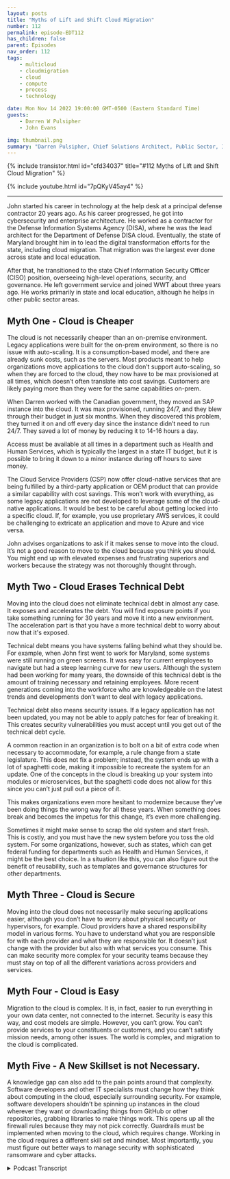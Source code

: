 ```yaml
---
layout: posts
title: "Myths of Lift and Shift Cloud Migration"
number: 112
permalink: episode-EDT112
has_children: false
parent: Episodes
nav_order: 112
tags:
    - multicloud
    - cloudmigration
    - cloud
    - compute
    - process
    - technology

date: Mon Nov 14 2022 19:00:00 GMT-0500 (Eastern Standard Time)
guests:
    - Darren W Pulsipher
    - John Evans

img: thumbnail.png
summary: "Darren Pulsipher, Chief Solutions Architect, Public Sector, Intel, and John Evans, Chief Technology Advisor, WWT, discuss five lift and shift cloud migration myths."
---
```


{% include transistor.html id="cfd34037" title="#112 Myths of Lift and Shift Cloud Migration" %}

{% include youtube.html id="7pQKyV45ay4" %}

---

John started his career in technology at the help desk at a principal defense contractor 20 years ago. As his career progressed, he got into cybersecurity and enterprise architecture. He worked as a contractor for the Defense Information Systems Agency (DISA), where he was the lead architect for the Department of Defense DISA cloud. Eventually, the state of Maryland brought him in to lead the digital transformation efforts for the state, including cloud migration. That migration was the largest ever done across state and local education.

After that, he transitioned to the state Chief Information Security Officer (CISO) position, overseeing high-level operations, security, and governance. He left government service and joined WWT about three years ago. He works primarily in state and local education, although he helps in other public sector areas.

## Myth One - Cloud is Cheaper

The cloud is not necessarily cheaper than an on-premise environment. Legacy applications were built for the on-prem environment, so there is no issue with auto-scaling. It is a  consumption-based model, and there are already sunk costs, such as the servers. Most products meant to help organizations move applications to the cloud don’t support auto-scaling, so when they are forced to the cloud, they now have to be max provisioned at all times, which doesn’t often translate into cost savings. Customers are likely paying more than they were for the same capabilities on-prem.

When Darren worked with the Canadian government, they moved an SAP instance into the cloud. It was max provisioned, running 24/7, and they blew through their budget in just six months. When they discovered this problem, they turned it on and off every day since the instance didn’t need to run 24/7. They saved a lot of money by reducing it to 14-16 hours a day.

Access must be available at all times in a department such as Health and Human Services, which is typically the largest in a state IT budget, but it is possible to bring it down to a minor instance during off hours to save money.

The Cloud Service Providers (CSP) now offer cloud-native services that are being fulfilled by a third-party application or OEM product that can provide a similar capability with cost savings.  This won’t work with everything, as some legacy applications are not developed to leverage some of the cloud-native applications. It would be best to be careful about getting locked into a specific cloud. If, for example, you use proprietary AWS services, it could be challenging to extricate an application and move to Azure and vice versa.

John advises organizations to ask if it makes sense to move into the cloud. It’s not a good reason to move to the cloud because you think you should. You might end up with elevated expenses and frustrating superiors and workers because the strategy was not thoroughly thought through.

## Myth Two - Cloud Erases Technical Debt

Moving into the cloud does not eliminate technical debt in almost any case. It exposes and accelerates the debt. You will find exposure points if you take something running for 30 years and move it into a new environment. The acceleration part is that you have a more technical debt to worry about now that it's exposed.

Technical debt means you have systems falling behind what they should be. For example, when John first went to work for Maryland, some systems were still running on green screens. It was easy for current employees to navigate but had a steep learning curve for new users. Although the system had been working for many years, the downside of this technical debt is the amount of training necessary and retaining employees. More recent generations coming into the workforce who are knowledgeable on the latest trends and developments don’t want to deal with legacy applications.

Technical debt also means security issues. If a legacy application has not been updated, you may not be able to apply patches for fear of breaking it. This creates security vulnerabilities you must accept until you get out of the technical debt cycle.

A common reaction in an organization is to bolt on a bit of extra code when necessary to accommodate, for example, a rule change from a state legislature. This does not fix a problem; instead, the system ends up with a lot of spaghetti code, making it impossible to recreate the system for an update. One of the concepts in the cloud is breaking up your system into modules or microservices, but the spaghetti code does not allow for this since you can’t just pull out a piece of it.

This makes organizations even more hesitant to modernize because they’ve been doing things the wrong way for all these years. When something does break and becomes the impetus for this change, it’s even more challenging.

Sometimes it might make sense to scrap the old system and start fresh. This is costly, and you must have the new system before you toss the old system. For some organizations, however,  such as states, which can get federal funding for departments such as Health and Human Services, it might be the best choice. In a situation like this, you can also figure out the benefit of reusability, such as templates and governance structures for other departments.

## Myth Three - Cloud is Secure

Moving into the cloud does not necessarily make securing applications easier, although you don’t have to worry about physical security or hypervisors, for example. Cloud providers have a shared responsibility model in various forms. You have to understand what you are responsible for with each provider and what they are responsible for. It doesn’t just change with the provider but also with what services you consume. This can make security more complex for your security teams because they must stay on top of all the different variations across providers and services.

## Myth Four - Cloud is Easy

Migration to the cloud is complex. It is, in fact, easier to run everything in your own data center, not connected to the internet. Security is easy this way, and cost models are simple. However, you can’t grow. You can’t provide services to your constituents or customers, and you can’t satisfy mission needs, among other issues. The world is complex, and migration to the cloud is complicated.

## Myth Five - A New Skillset is not Necessary.

A knowledge gap can also add to the pain points around that complexity. Software developers and other IT specialists must change how they think about computing in the cloud, especially surrounding security. For example, software developers shouldn’t be spinning up instances in the cloud wherever they want or downloading things from GitHub or other repositories, grabbing libraries to make things work. This opens up all the firewall rules because they may not pick correctly. Guardrails must be implemented when moving to the cloud, which requires change. Working in the cloud requires a different skill set and mindset. Most importantly, you must figure out better ways to manage security with sophisticated ransomware and cyber attacks.


<details>
<summary> Podcast Transcript </summary>

<p>﻿1</p>
<p>Hello, this is Darren</p>
<p>Pulsipher, chief solutionarchitect of public sector at Intel.</p>
<p>And welcome to Embracing</p>
<p>Digital Transformation,where we investigate effective change,leveragingpeople, process and technology.</p>
<p>On today's episode, the Myths of Liftand Shift to the Cloud with special guest</p>
<p>John Evans, Chief Technology Advisorat WWT John, welcome to the show.</p>
<p>And thank you for for for having me.</p>
<p>It's my pleasure.</p>
<p>You come highly regardedfrom someone that left</p>
<p>WWT and came to Intel and that's Hannah.</p>
<p>I know you know who Hannah is,and we're glad we have her.</p>
<p>Sorry we stole her from you.</p>
<p>But we're happyto have Hannah on our team.</p>
<p>So a shout out to Hannah on that one?</p>
<p>Absolutely. She definitely deserves it.</p>
<p>I'm still a little bitter.</p>
<p>I'm totally kidding. But no.</p>
<p>And it is is is awesome.</p>
<p>I totally concur. They'regreat.</p>
<p>So, John, tell us a little bitabout your background and your history,how you got involved in technologyand all that.</p>
<p>Okay.</p>
<p>So been involved in technologyfor about 20 years now,started actually during collegein a in a helpdesk.</p>
<p>So I think that's not an uncommon startfor a lot of technologistsstarting off and helped us.</p>
<p>But I started off doing Tierone support in amajor defense contractor, helped ustheir internal help helpdesk and thenjust started moving on from from theremove that into a NOCas a service type of positionstarted getting moreinto the cybersecurity side the enterprisearchitecture side worked for DISAfor a few years as a contractorhelping to architect the DOD,the DISA Cloud.</p>
<p>I was one of the lead architects for thatand theneventually came to the state of Marylandwhere I was brought in to leadthe cloud migration, digitaltransformation efforts for the state.</p>
<p>They became aware of the work</p>
<p>I'd done on the cloud, so they brought mein to help out with their cloudand after a few yearsof doing that,</p>
<p>I transitioned to the State CSO position.</p>
<p>So got to seeat a at a high level,got to do the operationsside as well as the securityand governance side.</p>
<p>And then about three years ago</p>
<p>I left government serviceand came over to WWTand it's been awesome here since.</p>
<p>So are you still doing a lotin the public sector with WWT?</p>
<p>I mean, because your whole careerhas been in the public sector.</p>
<p>Yeah, no doubt. Yeah, absolutely.</p>
<p>I work primarily in state,local and education.</p>
<p>Help out a little bitin some other public sector.</p>
<p>But I've really kind of focusedmore on the statelocal in educationover the last year or so.</p>
<p>I guess there's still help outin some other areas, things like,you know, zerotrust road maps coming up with the</p>
<p>WWT sort of way of doing things and cybercyber consulting.</p>
<p>So those types of of initiatives that arekind of crossing the different verticalswithin public sector.</p>
<p>I still help out with,with, with those as as well.</p>
<p>You know whatwe're going to have to are non-retail.</p>
<p>You have to come back on the showand talk about securitysince you were a see.</p>
<p>So we're going to have to do thatbut not today.</p>
<p>Today, today we're doing lift and shiftthe myth of lift and shift.</p>
<p>You've done several cloud migrations.</p>
<p>It sounds like.</p>
<p>I've I've beenvery involved in two very large ones.</p>
<p>So if you think ofthe Department of Defense, that's yeah.</p>
<p>Yeah. That's a huge. One.</p>
<p>And then State of Maryland is a</p>
<p>I just learned this actuallyabout a couple of months agotalking to one of the major cloud serviceproviders that the program I let it</p>
<p>Maryland is still the largestcloud migration ever to be doneacross state local education.</p>
<p>So wow that's amazing. Yeah.</p>
<p>So 2 to 2 pretty big ones.</p>
<p>All right.</p>
<p>So a lot of we we all want to hearwe all want to hear how that went.</p>
<p>Right.</p>
<p>And we and we name the episode todaythe the myths of lift and shift.</p>
<p>I've I've seen this myself</p>
<p>I've helped some organizationsgo through this migrationand the way that cloud is soldinitially was just move your workloadsjust move everything right.</p>
<p>And so what have you found?</p>
<p>Well, I mean, let's start off at rightat the beginning with that firstwhat's the first myth?</p>
<p>So I think that there's kind of four majorlifts, I guess.</p>
<p>But let's start with the.</p>
<p>First one beingclouds cheaper.</p>
<p>And it's not not necessarily,you know, when you lift and shift,a lot of the timesyour applications were builtfor an on premise environment.</p>
<p>So there was no issue with thingslike auto scaling.</p>
<p>They didn't have to bedevelopedwith some of these cloud concepts in mind.</p>
<p>Some of thesemore of consumption basedconcepts in mind.</p>
<p>So when you think about auto scaling,that wasn't somethingthat was built into a lot of your legacyapplications.</p>
<p>So and, and a lot of the</p>
<p>I don't want to mentionany names of, of products,but there's products out therethat will help customersor help organizationsmove an application into the cloudmajority of those productsdon't support auto scaling either.</p>
<p>So what you've got is when you moveyour application to the cloud, younow have to be max provisioned at alltimes.</p>
<p>Being max provisioning all at all timesmeans a lot more money,whichdoesn't often translate into cost savings,especially if you've already paidfor a server, you already paid forwhatever environment you'reyou're hosting the applicationand now you move it in the cloud,you're having to max provision at at alltimes.</p>
<p>You're not able to automate scale.</p>
<p>So you're not really makinguse of a consumption based model which isthe main costsavings mechanism in the cloud.</p>
<p>And now customers are actually paying morethan they werefor the same capability on premise.</p>
<p>You know, I have a great example that Iwas doing work in the Canadian governmentand this was at the early days of themusing the cloudand they moved in SFP instanceinto the cloud and SAP.</p>
<p>And since that they ranand they moved it in the cloud.</p>
<p>Same thing, Max provisioned runningand they blew through their budgetjust blew through itright in like six months,the year budget completely blew fluid inand they were complainingback to the cloudservice provider,what in the world is going on here?</p>
<p>And they quickly learned that well,that instancedid not need to be running 24 seven.</p>
<p>They only really needed it</p>
<p>I think they finally got it downto 14 five.</p>
<p>So they actually turned it on and offevery day.</p>
<p>Yeah.</p>
<p>Which it sounds silly, but.</p>
<p>But it saved them gobs of money.</p>
<p>So you're right,it's a different mentalitybecause the cost is consumption based,which isa completely different model than whatwe're used to in in our data center.</p>
<p>It's sunk costs in our data center. Right.</p>
<p>Yeah.</p>
<p>Well, and you know, if you think about</p>
<p>Health and Human Services,which is typically the largest,</p>
<p>I would say it budgetwithin state government,if you just think about that,we can't turn off a lot of the accessto these services, you know, applicationsfor eligibility servicesas a for instance, you can't turn them offa certain times of day.</p>
<p>They have to be available all the time.</p>
<p>But if you're able to auto scale,</p>
<p>I mean, you couldyou could bring that downto the smallest instance,probably that, you know, a cloud serviceprovider or CSP offers,you know, in those off hours.</p>
<p>So it's still running,is still there, still available.</p>
<p>Somebody needs it, but you're hardlyrunning through any money at all.</p>
<p>Whereas if you're not able to auto scale,you're not coming down to a small instanceand you're having to run at thatlarge size,even in those hours where nobody's used.</p>
<p>So it is is that the main saveror is that the main thingthat helps realize that cloud is cheaper,is understanding the consumption modeland in changing the your operationsand or your applicationto fit that model better?</p>
<p>Or are there other factors that are inthat are contributing to your your bill?</p>
<p>So there's others, but that one'sprobably the easiest to to talk through.</p>
<p>And it's got it'sarguably the largest cost savingsmechanism is that that auto scalingthe consumption base based modelother things that you can considerthat I would sayyou could put into that same bucketare some of the cloud native services.</p>
<p>So each of the cloud providers,each of the CSP offersservices thatnow inmost organizations are being fulfilledby some third party applicationson some OEM product.</p>
<p>Now, if you move into the cloud,you'll typically geta cost savingsfor a similar type of capability.</p>
<p>They typically most of the CCP's offersome of those capabilitiesat a pricethat would be less than if you were to goto a third party vendor, an OEM,whatever you were in.</p>
<p>Running yourselfin. Your on premise environment.</p>
<p>And a lot of timesit'll be managed or in someat some level managed by by the CSP.</p>
<p>So there's, you know, the potential thereto take some work off of your workforce.</p>
<p>Also.</p>
<p>So there's a lot of attractive piecesto doing that.</p>
<p>Part of the problem,there's a couple of problems with that.</p>
<p>One is, again, a lot of these legacyapplications, they're not developedto be able to leveragesome of the cloud native applications.</p>
<p>So you won't be able to do everyeverything that, you know,you read a white paper maybe, and sayshow great the CSP offering is.</p>
<p>Your applicationmay not be able to consume that.</p>
<p>The other issue there is lock in.</p>
<p>So if you use those services quite a bit,it's very easyto get locked in to that specific cloudif you need to for some reason,whether it's cost, whether it's licensing,you need to move your applicationnow to another cloud environment.</p>
<p>But you know, just say innot trying to sayone is better than the other by any means,let's say you need to move from the U.S.to to to Azure.</p>
<p>If you've used a whole bunch of services,it could be very difficult for youto extricate your application,you know, break all the tieswith the services, move to Azure.</p>
<p>But the same is exactly true.</p>
<p>Moving from Azure table use.</p>
<p>I'm not I was just using the right.</p>
<p>Now it's that typical vendorlockdown thing that people worry about.</p>
<p>Right and it's real in the cloud for sure.</p>
<p>It's probably more soit's it's more of a concern, I would say,in the cloud than I've seen itbe in the past, because you canleverage so many services acrossso many different areasof of your stack.</p>
<p>You know what it kind of reminds me of?</p>
<p>It reminds me of the server warsin the nineties and early 2000.</p>
<p>Do you remember thatyou had to compile your codefor Solaris or Ajax or HP Unix?</p>
<p>And then Linux came alongand rattled everyone's cages.</p>
<p>And now we don't worry about stufflike that.</p>
<p>Yeah. At all in the data center.</p>
<p>So I'm wondering,do you think we'll ever get to the pointwhere the cloud service providersare relying on proprietary</p>
<p>SAS offerings that lock people in?</p>
<p>Do you think the people will getfrustrated enough where they move to likewhat happened with Linux?</p>
<p>I Linux was just earth shatteringto all these big companies that hadthese proprietary operating systems.</p>
<p>I don't know that the CCP'swill want to do that only because it.</p>
<p>Well, yeah, Iif I'm locked into your environment,</p>
<p>I'm going to keep paying youmy consumption costs.</p>
<p>So there's is sort of that's whythey offer it at a lowercost is to get you locked in is.</p>
<p>That is to get you. Locked. Yeah.</p>
<p>So that you'reyou're then going to continuepaying consumption cost to themand not move off to anotherclass. So they all sort of</p>
<p>I would guess.</p>
<p>Like a drug dealer,let's just say what it is.</p>
<p>Okay. Well.</p>
<p>They probablythey want to get you hooked now.</p>
<p>Of course they do.</p>
<p>I mean, this isthis is a normal business model, right?</p>
<p>I'm going to entice youwith better services at a lower priceto get you locked in so that you canconsume additional services.</p>
<p>Yeah. Yeah.</p>
<p>I but you still bring back the pointthat sometimes your legacy applicationsthat maybe you can't afford todate, you can't afford to.</p>
<p>What's the rightwhere you can't afford to replacethat may prevent youfrom actually moving to the cloudand or using some of these servicesbecause of the cost.</p>
<p>I would say good I Mike,</p>
<p>I would say don't move into the cloudunless you can do it the right way.</p>
<p>And I think that's part of why, you know,we want to call it that's part of whythis ismaybe called the myth of lift and shift.</p>
<p>If you'reif you're not able to move into the cloudfor whatever reason,if you're not able to do it the right way,take a good, hard look in the mirrorand say, why am I moving into the cloud?</p>
<p>Why am I, you know,what is my reason for doing this?</p>
<p>Maybe you haveyou know, legislationthat says that you have tomove into the cloudor we have to be out of a data center.</p>
<p>Okay. Well,that that that's a good reason.</p>
<p>That's a pretty big motivator right there.</p>
<p>That's a great reason.</p>
<p>But if it's just to saythat you're in the cloud,you know. Not a good.</p>
<p>Not not a good reason, you're probablygoing end up costing yourself more.</p>
<p>You're probably going to end upfrustrating both your superiorsand your workers because the strategyhasn't been fully thoughtthrough.</p>
<p>Let's talk about technical here.</p>
<p>This is a good one. Okay.</p>
<p>Yeah. Yeah.</p>
<p>Because I'm seeing this in in huge droves.</p>
<p>Right.</p>
<p>It's a big.</p>
<p>Problem. Absolutely.</p>
<p>And people think a lot of timesthat by moving into the cloud that they'regoing to fix their technical debtor eliminate theirsome portion of their technical debt.</p>
<p>Doing the lift and shift doesn'teliminate your technical debt.</p>
<p>In almost any case.</p>
<p>That doesn'tit actually expose it more 100%.</p>
<p>That was going to be the next point.</p>
<p>It can expose itmore and accelerate it evenaway. Explain it.</p>
<p>I understand the exposebecause I'm now taking somethingthat's been running for 30 yearsand moving it into a new environment.</p>
<p>I am going to find exposure points.</p>
<p>But what's what's the acceleration part?</p>
<p>I don't know.</p>
<p>I think it's kind of the same concept iswhen I thinkwe're kind of saying the same thing,you know, by, okay, you're exposing it.</p>
<p>But I guess what I was,you know, the other by sayingthat it's accelerating it'syou know, you'venow you have more technical debtto sort of worry about.</p>
<p>So whether you look at thatas more technical debt being exposedor whether it happening,accelerate your technical debt.</p>
<p>Either way, you have more technical debtto kind of worry about in some ofthose cases.</p>
<p>All right.</p>
<p>Let's walk through an example,because I think some of the people hearthat word, technical debt.</p>
<p>I think they think they know what it is.</p>
<p>But let's walklet's walk through an example.</p>
<p>What would be a gooda good, easy case to understand.</p>
<p>So I can I can look and seeif I'm having the same issues.</p>
<p>So you move into that well.</p>
<p>So first of all, technical debt isoften sort of the,</p>
<p>I guess, colloquial kind of termfor systems that are kind of fallingbehind what they should be.</p>
<p>So when you're not making updatesto your system, when those systems I mean,when I came in to the state of Marylandas a for instance, we had systemsthat were still running on green screenswhere the, you know, the.</p>
<p>The 81 VTI 100 terminals.</p>
<p>Yeah.</p>
<p>The operators were, you know, they wouldthey would hit, you know,whatever code five or somethingand it would bring up a new screenand like there was no navigationthat was happening therefor people who had been using that systemfor ten years.</p>
<p>It was super easy forfor for them to navigatefor someone just coming into the system.</p>
<p>I sat down at a terminal one day.</p>
<p>I couldn't figure outhow to make anything work on this thing.</p>
<p>Like, and then and the and,and the book is this thick, you know,to to learn all the commandsand everything. Sonot a super great user experience thereand a super steep learning curve there.</p>
<p>So that was well,</p>
<p>I want to stop you for a second there,but it's working.</p>
<p>That's well, it's working for those peoplewho have been there ten years.</p>
<p>Oh, gotcha.</p>
<p>But but what's the what's thewhat's the danger incarrying technical debt like that?</p>
<p>I mean, it workswell, but I mean,what's the downside of that?</p>
<p>Well, so anytime I have to bring insomebody new when it's a lot of trainingto get them brought up and brought up tospeed, there's a lot of doubt downsides.</p>
<p>You know, one of the downsidesthat people don't often think about,especially when you're talking about ina government space, is employee retention.</p>
<p>So, you know, millennials,any of the newer generations, I guess,that are coming into the workforce,which is, you know, you want to havesomeone who is knowledgeable on the latesttrends and developments around caseworkas a as a for instance.</p>
<p>So if you're trying to attractthose top caseworker talents out of schoolwho are up on the newest, not knowledge,they're not going to want to come inand learn a green screen.</p>
<p>They're not going to want to come in andand deal with these legacy applications.</p>
<p>So we were seeing a high amountof turnoverof very qualified peoplecoming in after a couple of months.</p>
<p>They're like,you know, I've had enough of this.</p>
<p>I'm washing my hands of this place.</p>
<p>I'm out of here. That is fast.</p>
<p>I never would havethought I never would have thoughtof employee retention with technical debt.</p>
<p>Yeah,but that's an interesting correlation.</p>
<p>Yeah, that's cool.</p>
<p>I mean, it was one of our biggest issuesin in one of the agencieswas the amount of peoplewho were turning over andwe think it was directly attributableto some of the technical debtthat we had in some of our systems.</p>
<p>You know,when you have technical debt also,there's there's security issues.</p>
<p>If I.</p>
<p>Think.</p>
<p>If I have an old legacy applicationthat hasn't been updated, I mean, I sawthis firsthand more times than than</p>
<p>I would like to have to think about, but</p>
<p>I may not be able to apply patchesto that to that system.</p>
<p>There may be a fearthat I'm going to break it.</p>
<p>This is an outdated operating systemthat it's that it's running on.</p>
<p>I may not be able to applypatches, therefore,</p>
<p>I've got six security vulnerabilities that</p>
<p>I just have to accept until we can get outof that technical debt cycle.</p>
<p>As a C.</p>
<p>So that must have driven you crazy it.</p>
<p>Now when I say I had to actually acceptwe had a risk acceptance processwhere the head of the agencyactually had to accept them,but it was still not a nota pleasant process for for years.</p>
<p>I bet not now.</p>
<p>Did you did you see a lot of thatin the space in operational technologyor was this in your i.tenvironment as well?</p>
<p>Oh, this was in the I.T. environment</p>
<p>I'm talking about. Oh, yeah.</p>
<p>And I'm talking because I can</p>
<p>I've seen that a lot in the OT space.</p>
<p>It's been doing that same job.</p>
<p>That pump has been pumping waterfor the last 30 years on Windows 95 box.</p>
<p>I'm not touching it. Never, ever. Right.</p>
<p>I'll just keep it connectdisconnected from the internet.</p>
<p>That's kind of mentality, the Iot guys.</p>
<p>But in the IT space, that's</p>
<p>I mean, that's a whole different beast.</p>
<p>Oh yeah. No, it was a real thing.</p>
<p>We had applications that were runningoutdated operating systems, couldn'tapply patches to them because they wouldit would break the system essentially.</p>
<p>So they just had to acceptthe agency had to accept the risk thatsomething real bad may happenhere.</p>
<p>What about cost.</p>
<p>To maintain these legacy,this technical debt?</p>
<p>The first thing that comes to my mindis COBOL systems, how much you have to paya COBOL programmerto come and fix problems.</p>
<p>Oh yeah.</p>
<p>And I mean, we laugh about it, but there'sa lot of COBOL out there still running.</p>
<p>The IRS usessome and I know a lot of other statesare still using mainframesthat run COBOL on them.</p>
<p>Yeah.</p>
<p>So COBOL in itself,</p>
<p>I mean, there are some things</p>
<p>COBOL is really good at and so it's notnecessarily a bad language on its own.</p>
<p>The problem is two things.</p>
<p>One is the lack of talent out there around</p>
<p>COBOL still.</p>
<p>So now you're having to payexorbitant pricesto get someone in who understands it.</p>
<p>But another big problemthat relates back tothe technical debtis a lot of these systems.</p>
<p>So again, I'm not talking the healthand in the services space,that's an easy example for forfor for me to give.</p>
<p>But it happens across motor vehicledepartments, happens in other places.</p>
<p>Also, there's rule changesthat that come down eitherfrom the state legislature,maybe from the feds, from CMS,and they they make tweaksto your eligibility programs.</p>
<p>Very avery common reaction tothat is for someone to sort ofor for an agency,</p>
<p>I guess, to kind of bolt on,</p>
<p>I'll say a little bit extra codeto account for these these these tweaks.</p>
<p>Right.</p>
<p>So they're not actuallyreally going in and and fixing the system.</p>
<p>They're essentially kind of, you know,adding on something a little bit extrathat will that thatthat will achieve the required result.</p>
<p>The problem withthis is in this release backto the concept of technical debt,you end up with a ton of spaghetti code.</p>
<p>And then so now when you do want to updateyour, your,your systems, there's no way to recreatethese systems, essentially.</p>
<p>So it becomes this very dauntingtask to the point where it makespeople almost want to continuein the technical debt cyclebecause they're like, well,</p>
<p>I can't just like, I can't break this up.</p>
<p>You know, one of the common conceptsnow in around cloud isbreaking up your system into modulescontainerized, right?</p>
<p>Yeah.</p>
<p>I've heard I've heard that first approach.</p>
<p>The way the spaghetti code is written now,</p>
<p>I have no way typicallyof breaking these up into modules,breaking these up into microservices.</p>
<p>So now it's I have to do all of it.</p>
<p>I can't just pull outa little piece of it.</p>
<p>So that makes people even more hesitantto move towards this modernization effortbecause they've been doing things wrongfor all these years now.</p>
<p>It's like when something does break,when, when,when they're when there is the impetusfor this change, it's it's even harder.</p>
<p>So that tells me</p>
<p>I need to tell my kids to learn COBOL.</p>
<p>They will have a job forever.</p>
<p>Well, I think the other option there is we</p>
<p>I mean, one of the other options thereand this is what we had to largely doin Maryland, you just essentially scrappedthe old program. You.</p>
<p>Yeah, but aren't won't services go downfor your constituents and you don't.</p>
<p>Scrap it until you have a new programbuilt to replace it.</p>
<p>Right.</p>
<p>But but basically you have to rebuild.</p>
<p>You have to go back, look at.</p>
<p>Go go from scratch, look at the old.</p>
<p>Graduated from scratch,rebuild something new.</p>
<p>And then you can scrap the old one.</p>
<p>That's coststhat cost a lot of money. It does.</p>
<p>There's someso likewhen we got our cod migration of Maryland,one of the reasons we startedwith Health and Human Servicesis because there's a lot of federalfunding dollarsout there to help with these migrations.</p>
<p>So what we were able to do,</p>
<p>I mean, the program at Maryland ended upbeing about a $500 million program overthe life of it, and it's not done yet.</p>
<p>Goodness.</p>
<p>But it was paid for by about 70%or more, probably more than that, 70something percentby the federal government.</p>
<p>So the state didn't have to put up nearlyas much moneyfor a lot of these activities.</p>
<p>When you're updating a medicaid systemas a for instance,when you're developing the Medicaidsystem, moving the Medicaid systeminto the cloud, the federal governmenttypically pays for 90% of all the costs.</p>
<p>So the states were responsible for 10%.</p>
<p>So if a state is doing this, you know,if they're really thinking about costsand how to optimize their money,if you start in the healthand human services space,you can get up to 90%or a lot of these activitiespaid for by the federal government.</p>
<p>You can keep things like your your cloudformation template, some of your turf.</p>
<p>So, you know, the the templates forfor saying these things up the governancestructures, all those things are reusableacross the entire enterprise later.</p>
<p>So yeah,so you have reusability that you built.</p>
<p>In, you have reusable,you're paying for a fraction of whatyou would have to payif, say, central I.Tor maybe Department of motor vehiclesor someone i don't knowwhat the matches on divvy, butif you started another agency,you may have to pay significantly moreout of your state funds than if you starton the health human services on health.</p>
<p>And this totally makes a lot of sense,right, because you also build up youryour muscle memory onhow to do this sort of stuff.</p>
<p>Right. Which can be daunting.</p>
<p>It sounds like a.</p>
<p>Lot of people think that by movinginto the cloud, well, the cloud is secure.</p>
<p>I can move into the cloud,and that's going to make securingmy applications easier.</p>
<p>But that's not always the case either.</p>
<p>It's very important.</p>
<p>So it'll be us and all the all the CCP'shave some version of it.</p>
<p>I'm most versed in the WCFwhere I have somethingon my cert, so it's easiestfor me to talk about that in some cases.</p>
<p>But they have what's calledthe shared responsibility model.</p>
<p>Yeah, they all have it.</p>
<p>They all have the the model,but they differ.</p>
<p>This is one thing that got me tricky.</p>
<p>You know, they differjust a little bit in each one.</p>
<p>So there's this weird overlap,right, where, you know, things are secure,but then there's this gap.</p>
<p>Yeah, you have to be real careful.</p>
<p>That was kind of the point</p>
<p>I'm making is you have to be real carefulof understanding in each CSP Exactly.</p>
<p>To your point,it's a little bit different.</p>
<p>So you have to understandexactly what you're responsiblefor in each of the CCP'sand exactly what they're responsible for.</p>
<p>And it doesn't just change by, say, a CSP,it changes by which servicesyou're consuming in that system and CSP.</p>
<p>So it's very importantthat your security teams, it'sit's almost more complex in some casesto figure outexactly what I'm responsible for,make sure that I'm staying on top of thatversus what they're responsible for.</p>
<p>You know, it's almost like likea racing matrix across the different CSPsand across the different productsthat you have.</p>
<p>But if you don't keep up on that,you could have vulnerabilities out therewhere CSP knows thatthey're not responsible for it,but your team may not.</p>
<p>So security in the cloudif it's not necessary.</p>
<p>There's a couple of thingsyou don't really have to worry about.</p>
<p>You worry about things like hypervisorsand stuff, stuff, stuff like that.</p>
<p>Or even physical security.</p>
<p>Physical security, yeah.</p>
<p>But it doesn't necessarily make it easier.</p>
<p>It's it's still complex.</p>
<p>You still have to be on the stuffthat you're responsible for.</p>
<p>And it can be difficult to knowwhat you're responsible for at timesunless you're well, well versed in cloud.</p>
<p>Have have you ever taken an approach?</p>
<p>Well, the security is ultimatelyyour responsibility anyway.</p>
<p>Have you ever run into thein the in the case where you arestepping on the security measuresof the cloud service provider?</p>
<p>Are they ever in conflict?</p>
<p>Have you have you run into that case?</p>
<p>I don't.</p>
<p>I'm trying to think if I ran into that,</p>
<p>I can't think of where I ran into that.</p>
<p>I have run into the reverseof that, though,where someone thoughtthe CSP was responsible for somethingand it's like,no, you're responsible for for for that.</p>
<p>If you give me enough time, I maybe</p>
<p>I'll come up with an answer on that one.</p>
<p>I just I haven't heard of one ear.</p>
<p>I so in my gut</p>
<p>I'm constantly thinking, well,ultimately I'm responsibleanyway for, for security of my stuff.</p>
<p>It's my stuff, right?</p>
<p>So maybe if I am a little overzealousand step on the cloud service providersa little bit, I think that might be okaybecause it's it's better to bea little over cautious than have a gap.</p>
<p>So I think I don't know I this is well.</p>
<p>So that makes a lot of sense.</p>
<p>And if you have</p>
<p>I'm going to be a little bit specious herein interpreting what I'm saying.</p>
<p>But if you have unlimited funds,then that's a great approach.</p>
<p>Oh yeah, you can.</p>
<p>If if you have.</p>
<p>Yeah. I don't have unlimited funds.</p>
<p>So if you have to make tradeoffsand you have to prioritize.</p>
<p>You know, there's.</p>
<p>Even cases that I could point to,</p>
<p>I don't want tomaybe reference anything directlybecause I don't knowif that would be politically proper.</p>
<p>But cases where if the risk of an incidentwas less costlythan the riskof fixing that vulnerability,just let that. Take that risk.</p>
<p>Just let it roll.</p>
<p>You know what? That's a normal.</p>
<p>That should be in your riskassessment plans that you do.</p>
<p>That's part of a life of a CSO.</p>
<p>So that tells mewhen you're moving to the cloud,it adds to your risk profile.</p>
<p>Most definitely.</p>
<p>Right.</p>
<p>And you said it's more complex.</p>
<p>I totally agree with you there.</p>
<p>And in fact, people said, oh,the cloud is easy,not easierthan just runningbecause it's so much easier if I just runeverything in my own little data centerand I'm not connected to the Internet.</p>
<p>Right.</p>
<p>I mean, security's easy,my cost models simple.</p>
<p>But I can't grow. I can't grow.</p>
<p>I can't provide servicesto, you know, my constituents.</p>
<p>I can't satisfy mission needs,all those sorts of things.</p>
<p>So we're living in this complex world.</p>
<p>We have to understand thatmigration to the cloud is complex.</p>
<p>Absolutely.</p>
<p>And I mean,when we were first moving into the cloud,both on the DOD side and in Maryland,</p>
<p>I've got very specific exampleswhere the security team would say,no, you can't do that.</p>
<p>You can't set the firewall rules to that.</p>
<p>And it's like, well,you just don't understand the way thatthe way that these conceptswork in the cloud, it's not the same. Soit's complex.</p>
<p>And, you know, there's a knowledgegap a lot of times when you're firststarting off moving it to the cloud also.</p>
<p>So that adds to some of the pain pointsalso around that complexity.</p>
<p>So I think he's just found a fifth math.</p>
<p>It's and it is you need to scale up.</p>
<p>Yeah you can't</p>
<p>I mean you need to learn about it, right.</p>
<p>That's something that youyou can't just I think and I willblame software developers.</p>
<p>I am a software developer.</p>
<p>I caused this problem in inside Intel.</p>
<p>I causes problem to a lot.</p>
<p>Right. Oh,</p>
<p>I can just spin up instances in the cloud.</p>
<p>I can do whatever I want.</p>
<p>Oh and oh I need to downloadthings out of GitHuband you know, out of all these otherrepositories where I'm just grabbinglibraries to make things work.</p>
<p>So I open up all the firewall rules because I'm too lazy to pick the right ports,right?</p>
<p>So yeah, so I'm skilled enoughto spin up an instance, but that's not,that's not the same.</p>
<p>I'm right.</p>
<p>I'm. I'm glad you didn't work in.</p>
<p>I'm just kidding.</p>
<p>Oh, believe me. Believe me.</p>
<p>I've interviewed our cloud.</p>
<p>Our cloud broker team, and they go, Yeah,we know who you are, Darren.</p>
<p>Yeah, we know exactly who you are.</p>
<p>And they did, they did wonderful things byputting security underneath me without meknowing.</p>
<p>Yeah.</p>
<p>And that's a great.</p>
<p>In my own instances and, and there's so,so it's a different skill set.</p>
<p>It's a different wayof thinking of compute.</p>
<p>And I think that's our number five isyou have to change your mindset,you have to scale upon because these are different ways ofdoing compute than we've done in the past.</p>
<p>And that's a great you know,what you were talking about there.</p>
<p>It's a great example of howwe need some different types of guardrailswhen you're moving into the cloud,there has to beyou know,somebody shouldn't be able to from afrom anenterprise managed cloud environment.</p>
<p>They should not be allowed to go out andpull from whatever library they want to.</p>
<p>They should be limited to be ableto pull from from certain environments.</p>
<p>John,you just scared every software developer.</p>
<p>If you need to have something,tell me and we'll approve itand we'll get it into the library andthen you can pull from so from that also.</p>
<p>But you're slowing me down.</p>
<p>Just slow me down and you.</p>
<p>Got to have security too, so.</p>
<p>Oh, I know, I know.</p>
<p>I, I totally, I totally agreewith you there, but I can tell youfrom my perspective, I'm like,</p>
<p>Then forget it, I'll just write it.</p>
<p>I'll just go outside of the corporate,because that's where Shadow it came from.</p>
<p>That's why people do it. Peoplethat's why people do it.</p>
<p>Yeah. Yeah.</p>
<p>So we've got to figure out better waysto manage, especially in today's world.</p>
<p>Holy cow.</p>
<p>Yeah.</p>
<p>The ransomware attacks.</p>
<p>The cyber attacks, though,the sophistication of the attacksare outrageous.</p>
<p>Yeah, I mean, we had bots crawling the weblooking for any sort of datathat could be Marylandtype of data looking for.</p>
<p>And we found a development environmentin another countrywith an unlocked S3 bucket.</p>
<p>That was some of some of our code.</p>
<p>There wasn'tany of our sensitive information in there.</p>
<p>It was open source code,but it was code thatwe had adapted a little bit.</p>
<p>So it wasn't it wasn't this bad. For afunny enough, though,there actually was another state datain that bucketthat they were using for test purposes.</p>
<p>So some of our code base was was in there.</p>
<p>It was open source, like I said.</p>
<p>So it wasn't, wasn't hugely concerningfrom our perspective,but I had to call that other state systemsince becoming a good friend of mineand explained to him, Hey, I think I found</p>
<p>PII information of your citizensthat they're running againstin order to validate.</p>
<p>How did that conversation go?</p>
<p>I got a colorful call on a Saturdaymorning as I was heading to breakfast.</p>
<p>So this is John.</p>
<p>This has been wonderful,great, great information.</p>
<p>Things we need to think about.</p>
<p>So thankyou so much for coming on the show.</p>
<p>It's my pleasure.</p>
<p>I enjoyed talking with youand looking forward to doing this againsometime soon.</p>
<p>Thank you for listeningto Embracing Digital Transformation today.</p>
<p>If you enjoyed our podcast,give it five stars on your favoritepodcasting site or YouTube channel.</p>
<p>You can find out more informationabout embracing digital transformationand embracingdigital.org until nexttime, go out and do something wonderful.</p>

</details>
